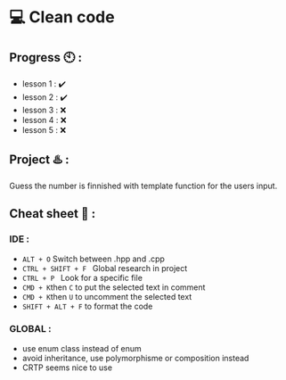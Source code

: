💻 Clean code 
==
 Progress 🕙 :
 -

*  lesson 1 : ✔️
*  lesson 2 : ✔️  
*  lesson 3 : ❌
*  lesson 4 : ❌  
*  lesson 5 : ❌

Project ♨️ :
-

Guess the number is finnished with template function for the users input.

Cheat sheet 📰 :
-

### IDE : 

* `ALT + O` Switch between .hpp and .cpp
* `CTRL + SHIFT + F ` Global research in project
* `CTRL + P ` Look for a specific file
* `CMD + K`then `C` to put the selected text in comment
* `CMD + K`then `U` to uncomment the selected text
* `SHIFT + ALT + F` to format the code
  
### GLOBAL :

* use enum class instead of enum
* avoid inheritance, use polymorphisme or composition instead
* CRTP seems nice to use 

          
  

          
